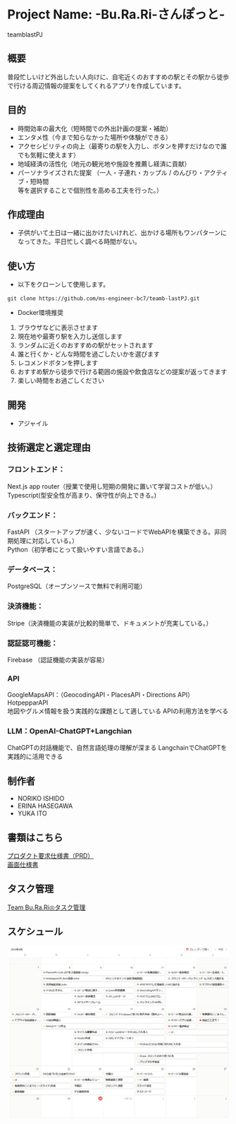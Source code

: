 # Project Name: -Bu.Ra.Ri-さんぽっと- <br>
teamblastPJ

## 概要
普段忙しいけど外出したい人向けに、自宅近くのおすすめの駅とその駅から徒歩で行ける周辺情報の提案をしてくれるアプリを作成しています。
## 目的
* 時間効率の最大化（短時間での外出計画の提案・補助）
* エンタメ性（今まで知らなかった場所や体験ができる）
* アクセシビリティの向上（最寄りの駅を入力し、ボタンを押すだけなので誰でも気軽に使えます）
* 地域経済の活性化（地元の観光地や施設を推薦し経済に貢献）
* パーソナライズされた提案
（一人・子連れ・カップル / のんびり・アクティブ・短時間<br>
等を選択することで個別性を高める工夫を行った。）
## 作成理由
* 子供がいて土日は一緒に出かけたいけれど、出かける場所もワンパターンになってきた。平日忙しく調べる時間がない。
## 使い方
* 以下をクローンして使用します。
 ```java:title
git clone https://github.com/ms-engineer-bc7/teamb-lastPJ.git
```
* Docker環境推奨
1. ブラウザなどに表示させます
2. 現在地や最寄り駅を入力し送信します
3. ランダムに近くのおすすめの駅がセットされます
4. 誰と行くか・どんな時間を過ごしたいかを選びます
5. レコメンドボタンを押します
6. おすすめ駅から徒歩で行ける範囲の施設や飲食店などの提案が返ってきます
7. 楽しい時間をお過ごしください

## 開発
* アジャイル

## 技術選定と選定理由
### フロントエンド：<br>
 Next.js app router（授業で使用し短期の開発に置いて学習コストが低い。）<br>
 Typescript(型安全性が高まり、保守性が向上できる。)<br>
### バックエンド：
FastAPI （スタートアップが速く、少ないコードでWebAPIを構築できる。非同期処理に対応している。）<br>
Python（初学者にとって扱いやすい言語である。）<br>
### データベース：
PostgreSQL（オープンソースで無料で利用可能）<br>
### 決済機能：
Stripe（決済機能の実装が比較的簡単で、ドキュメントが充実している。）<br>
### 認証認可機能：
Firebase （認証機能の実装が容易）<br>
### API <br>
GoogleMapsAPI：（GeocodingAPI・PlacesAPI・Directions API）<br>
HotpepparAPI<br>
地図やグルメ情報を扱う実践的な課題として適している
APIの利用方法を学べる

### LLM：OpenAI-ChatGPT+Langchian
ChatGPTの対話機能で、自然言語処理の理解が深まる
LangchainでChatGPTを実践的に活用できる
## 

 

## 制作者
* NORIKO ISHIDO
* ERINA HASEGAWA
* YUKA ITO

## 書類はこちら
[プロダクト要求仕様書（PRD）](https://miniature-icon-2d2.notion.site/PRD-2e8ad23d47c549c18a75c2405120c631?pvs=4)<br>
[画面仕様書](https://www.notion.so/WF-5e7afd39bdbd45c7bd14eb6c8ba06b7f)<br>

## タスク管理
[Team Bu.Ra.Ri◎タスク管理](https://miniature-icon-2d2.notion.site/Team-Bu-Ra-Ri-aeb75cd0b56548659f275092f95e250f?pvs=4)<br>

## スケシュール
![スケシュール](front/public/schedule.png "スケシュール")